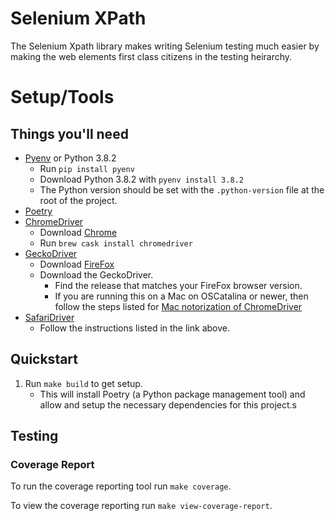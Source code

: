# Selenium XPath

The Selenium Xpath library makes writing Selenium testing much easier by making the web
elements first class citizens in the testing heirarchy.

# Setup/Tools

## Things you'll need

- [Pyenv](https://github.com/pyenv/pyenv) or Python 3.8.2
  - Run `pip install pyenv`
  - Download Python 3.8.2 with `pyenv install 3.8.2`
  - The Python version should be set with the `.python-version` file at the root of the
    project.
- [Poetry](https://python-poetry.org/)
- [ChromeDriver](https://chromedriver.chromium.org/)
  - Download [Chrome](https://www.google.com/chrome/)
  - Run `brew cask install chromedriver`
- [GeckoDriver](https://github.com/mozilla/geckodriver/releases)
  - Download [FireFox](https://www.mozilla.org/en-US/firefox/new/)
  - Download the GeckoDriver.
    - Find the release that matches your FireFox browser version.
    - If you are running this on a Mac on OSCatalina or newer, then follow the steps
      listed for [Mac notorization of ChromeDriver](https://firefox-source-docs.mozilla.org/testing/geckodriver/Notarization.html)
- [SafariDriver](https://developer.apple.com/documentation/webkit/testing_with_webdriver_in_safari)
  - Follow the instructions listed in the link above.

## Quickstart

1. Run `make build` to get setup.
   - This will install Poetry (a Python package management tool) and allow and setup the
     necessary dependencies for this project.s

## Testing

### Coverage Report

To run the coverage reporting tool run `make coverage`.

To view the coverage reporting run `make view-coverage-report`.
